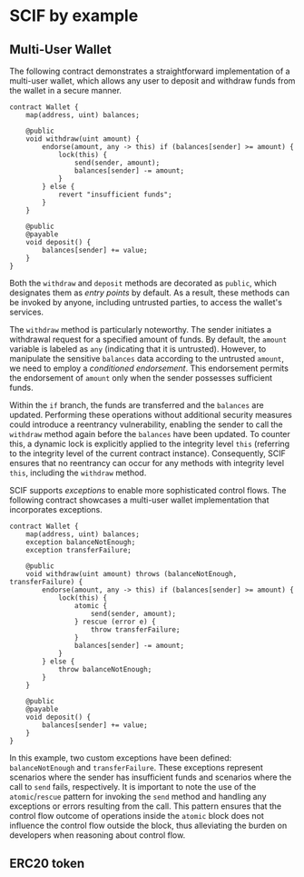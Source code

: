 # SCIF by example

<!-- 
    Here gives some famous smart contract examples:
        audition
        wallet
        town crier
 -->

## Multi-User Wallet

The following contract demonstrates a straightforward implementation of a multi-user wallet, which allows any user to deposit and withdraw funds from the wallet in a secure manner.

```scif
contract Wallet {
    map(address, uint) balances;

    @public
    void withdraw(uint amount) {
        endorse(amount, any -> this) if (balances[sender] >= amount) {
            lock(this) {
                send(sender, amount);
                balances[sender] -= amount;
            }
        } else {
            revert "insufficient funds";
        }
    }

    @public
    @payable
    void deposit() {
        balances[sender] += value;
    }
}
```

Both the `withdraw` and `deposit` methods are decorated as `public`, which designates them as *entry points* by default.
As a result, these methods can be invoked by anyone, including untrusted parties, to access the wallet's services.

The `withdraw` method is particularly noteworthy.
The sender initiates a withdrawal request for a specified amount of funds.
By default, the `amount` variable is labeled as `any` (indicating that it is untrusted).
However, to manipulate the sensitive `balances` data according to the untrusted `amount`, we need to employ a *conditioned endorsement*. 
This endorsement permits the endorsement of `amount` only when the sender possesses sufficient funds.

Within the `if` branch, the funds are transferred and the `balances` are updated.
Performing these operations without additional security measures could introduce a reentrancy vulnerability,
enabling the sender to call the `withdraw` method again before the `balances` have been updated.
To counter this, a dynamic lock is explicitly applied to the integrity level `this` (referring to the integrity level of the current contract instance). Consequently, SCIF ensures that no reentrancy can occur for any methods with integrity level `this`, including the `withdraw` method.

SCIF supports *exceptions* to enable more sophisticated control flows.
The following contract showcases a multi-user wallet implementation that incorporates exceptions.

```scif
contract Wallet {
    map(address, uint) balances;
    exception balanceNotEnough;
    exception transferFailure;

    @public
    void withdraw(uint amount) throws (balanceNotEnough, transferFailure) {
        endorse(amount, any -> this) if (balances[sender] >= amount) {
            lock(this) {
                atomic {
                    send(sender, amount);
                } rescue (error e) {
                    throw transferFailure;
                }
                balances[sender] -= amount;
            }
        } else {
            throw balanceNotEnough;
        }
    }

    @public
    @payable
    void deposit() {
        balances[sender] += value;
    }
}
```

In this example, two custom exceptions have been defined: `balanceNotEnough` and `transferFailure`.
These exceptions represent scenarios where the sender has insufficient funds and scenarios where the call to `send` fails, respectively.
It is important to note the use of the `atomic`/`rescue` pattern for invoking the `send` method and handling any exceptions or errors resulting from the call.
This pattern ensures that the control flow outcome of operations inside the `atomic` block does not influence the control flow outside the block, thus alleviating the burden on developers when reasoning about control flow.

## ERC20 token

